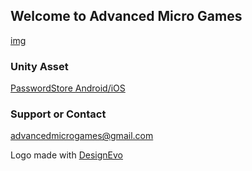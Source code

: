 ## Welcome to Advanced Micro Games
[img](logo.jpg)
### Unity Asset
[PasswordStore Android/iOS](PasswordStoreAndroidiOS.md)
### Support or Contact
advancedmicrogames@gmail.com
<div>Logo made with <a href="https://www.designevo.com/" title="Free Online Logo Maker">DesignEvo</a></div>
